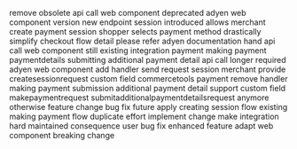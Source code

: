 remove obsolete api call web component deprecated adyen web component version new endpoint session introduced allows merchant create payment session shopper selects payment method drastically simplify checkout flow detail please refer adyen documentation hand api call web component still existing integration payment making payment paymentdetails submitting additional payment detail api call longer required adyen web component add handler send request session merchant provide createsessionrequest custom field commercetools payment remove handler making payment submission additional payment detail support custom field makepaymentrequest submitadditionalpaymentdetailsrequest anymore otherwise feature change bug fix future apply creating session flow existing making payment flow duplicate effort implement change make integration hard maintained consequence user bug fix enhanced feature adapt web component breaking change